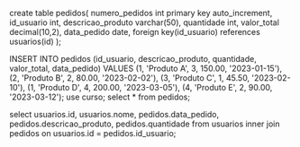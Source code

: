 
create table pedidos(
 numero_pedidos int primary key auto_increment,
 id_usuario int,
 descricao_produto varchar(50),
 quantidade int,
 valor_total decimal(10,2),
 data_pedido date,
 foreign key(id_usuario) references usuarios(id) 
);

INSERT INTO pedidos (id_usuario, descricao_produto, quantidade, valor_total, data_pedido)
VALUES
    (1, 'Produto A', 3, 150.00, '2023-01-15'),
    (2, 'Produto B', 2, 80.00, '2023-02-02'),
    (3, 'Produto C', 1, 45.50, '2023-02-10'),
    (1, 'Produto D', 4, 200.00, '2023-03-05'),
    (4, 'Produto E', 2, 90.00, '2023-03-12');
use  curso;
select * from pedidos;

select usuarios.id, usuarios.nome, pedidos.data_pedido, pedidos.descricao_produto, pedidos.quantidade
 from usuarios
 inner join pedidos on usuarios.id = pedidos.id_usuario;
 